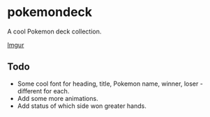 # pokemondeck

A cool Pokemon deck collection.

[Imgur](https://imgur.com/zAxKzmZ)

## Todo
  * Some cool font for heading, title, Pokemon name, winner, loser - different for each.
   * Add some more animations.
  * Add status of which side won greater hands.
